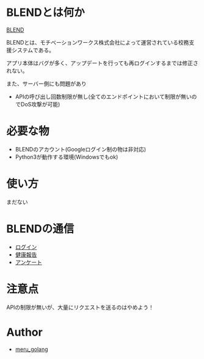 # BLENDとは何か
[BLEND](https://blend.school)

BLENDとは、モチベーションワークス株式会社によって運営されている校務支援システムである。

アプリ本体はバグが多く、アップデートを行っても再ログインするまでは修正されない。

また、サーバー側にも問題があり
* APIの呼び出し回数制限が無し(全てのエンドポイントにおいて制限が無いのでDoS攻撃が可能)



# 必要な物
* BLENDのアカウント(Googleログイン制の物は非対応)
* Python3が動作する環境(Windowsでもok)

# 使い方
まだない

# BLENDの通信
* [ログイン](https://github.com/meru-golang/BLEND/blob/main/Login.md)
* [健康報告](https://github.com/meru-golang/BLEND/blob/main/Report.md)
* [アンケート](https://github.com/meru-golang/BLEND/blob/main/Answer.md)


# 注意点
APIの制限が無いが、大量にリクエストを送るのはやめよう！

# Author
* [meru_golang](https://github.com/meru-golang)
